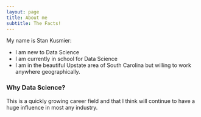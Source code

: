 ```yaml
---
layout: page
title: About me
subtitle: The Facts!
---
```


My name is Stan Kusmier:

- I am new to Data Science
- I am currently in school for Data Science
- I am in the beautiful Upstate area of South Carolina but willing to work anywhere geographically.


### Why Data Science?

This is a quickly growing career field and that I think will continue to have a huge influence in most any industry.
